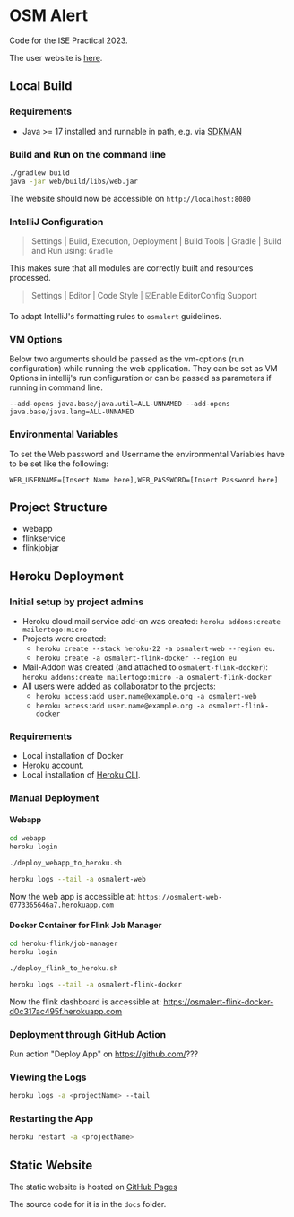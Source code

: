 # OSM Alert

Code for the ISE Practical 2023.

The user website is [here](https://giscience.github.io/osmalert/).

## Local Build

### Requirements

- Java >= 17 installed and runnable in path, e.g.
  via [SDKMAN](https://sdkman.io/)

[//]: # (- Chrome browser installed and runnable in path)

### Build and Run on the command line

```bash
./gradlew build
java -jar web/build/libs/web.jar
```

[//]: # (The first build can take some time due to Chrome driver installation.)

The website should now be accessible on `http://localhost:8080`

### IntelliJ Configuration

> Settings | Build, Execution, Deployment | Build Tools | Gradle | Build and Run
> using: `Gradle`

This makes sure that all modules are correctly built and resources processed.

> Settings | Editor | Code Style | ☑️Enable EditorConfig Support

To adapt IntelliJ's formatting rules to `osmalert` guidelines.

### VM Options

Below two arguments should be passed as the vm-options (run configuration) while
running the web application. They can be set as VM Options in intellij's run
configuration or can be passed as parameters if running in command line.

```
--add-opens java.base/java.util=ALL-UNNAMED --add-opens java.base/java.lang=ALL-UNNAMED
```

### Environmental Variables

To set the Web password and Username the environmental Variables have to be set
like the following:

```
WEB_USERNAME=[Insert Name here],WEB_PASSWORD=[Insert Password here]
```

## Project Structure

- webapp
- flinkservice
- flinkjobjar

## Heroku Deployment

### Initial setup by project admins

- Heroku cloud mail service add-on was created:
  `heroku addons:create mailertogo:micro`
- Projects were created:
    - `heroku create --stack heroku-22 -a osmalert-web --region eu`.
    - `heroku create -a osmalert-flink-docker --region eu`
- Mail-Addon was created (and attached to `osmalert-flink-docker`):
  `heroku addons:create mailertogo:micro -a osmalert-flink-docker`
- All users were added as collaborator to the projects:
    - `heroku access:add user.name@example.org -a osmalert-web`
    - `heroku access:add user.name@example.org -a osmalert-flink-docker`

### Requirements

- Local installation of Docker
- [Heroku](https://www.heroku.com/) account.
- Local installation
  of [Heroku CLI](https://devcenter.heroku.com/articles/heroku-cli).

### Manual Deployment

#### Webapp

```bash
cd webapp
heroku login

./deploy_webapp_to_heroku.sh

heroku logs --tail -a osmalert-web
```

Now the web app is accessible at:
`https://osmalert-web-0773365646a7.herokuapp.com`

#### Docker Container for Flink Job Manager

```bash
cd heroku-flink/job-manager
heroku login

./deploy_flink_to_heroku.sh

heroku logs --tail -a osmalert-flink-docker
```

Now the flink dashboard is accessible at:
https://osmalert-flink-docker-d0c317ac495f.herokuapp.com

### Deployment through GitHub Action

Run action "Deploy App" on https://github.com/???

### Viewing the Logs

```bash
heroku logs -a <projectName> --tail
```

### Restarting the App

```bash
heroku restart -a <projectName>
```

## Static Website

The static website is hosted
on [GitHub Pages](https://giscience.github.io/osmalert/)

The source code for it is in the `docs` folder.